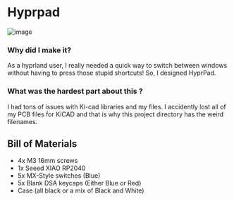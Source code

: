 # Hyprpad
![image](https://cloud-9f5crfwfl-hack-club-bot.vercel.app/0image.png)
### Why did I make it?
As a hyprland user, I really needed a quick way to switch between windows without having to press those stupid shortcuts! So, I designed HyprPad.

### What was the hardest part about this ?
I had tons of issues with Ki-cad libraries and my files. I accidently lost all of my PCB files for KiCAD and that is why this project directory has the weird filenames.

 ## Bill of Materials
 - 4x M3 16mm screws 
 - 1x Seeed XIAO RP2040
 - 5x MX-Style switches (Blue)
 - 5x Blank DSA keycaps (Either Blue or Red)
 - Case (all black or a mix of Black and White)
